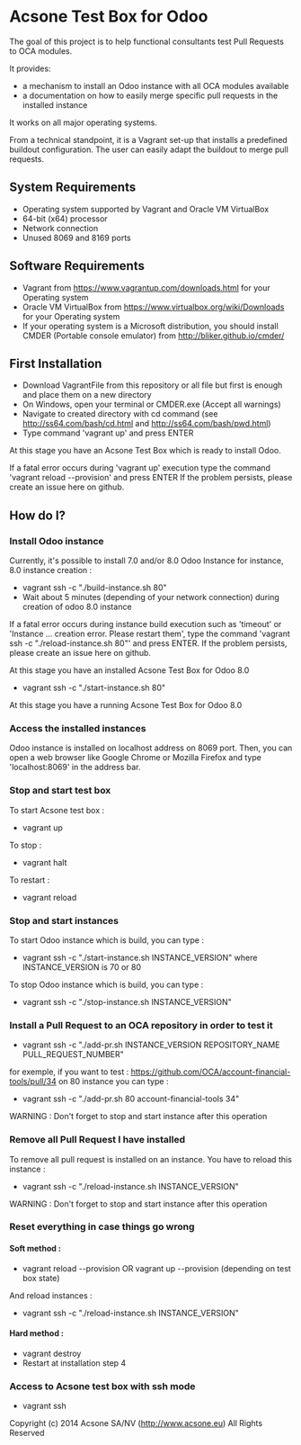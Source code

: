 # Acsone Test Box for Odoo

The goal of this project is to help functional consultants 
test Pull Requests to OCA modules.

It provides:
* a mechanism to install an Odoo instance with all
OCA modules available
* a documentation on how to easily merge specific 
pull requests in the installed instance

It works on all major operating systems.

From a technical standpoint, it is a Vagrant set-up that installs
a predefined buildout configuration. The user can easily
adapt the buildout to merge pull requests.

## System Requirements

* Operating system supported by Vagrant and Oracle VM VirtualBox
* 64-bit (x64) processor
* Network connection 
* Unused 8069 and 8169 ports
	 
## Software Requirements

* Vagrant from https://www.vagrantup.com/downloads.html for your Operating system
* Oracle VM VirtualBox from https://www.virtualbox.org/wiki/Downloads for your Operating system
* If your operating system is a Microsoft distribution, you should install CMDER (Portable console emulator) from http://bliker.github.io/cmder/
	 
## First Installation

* Download VagrantFile from this repository or all file but first is enough and place them on a new directory
* On Windows, open your terminal or CMDER.exe (Accept all warnings)
* Navigate to created directory with cd command (see http://ss64.com/bash/cd.html and http://ss64.com/bash/pwd.html)
* Type command 'vagrant up' and press ENTER

At this stage you have an Acsone Test Box which is ready to install Odoo.

If a fatal error occurs during 'vagrant up' execution 
type the command 'vagrant reload --provision' and press ENTER
If the problem persists, please create an issue here on github.
	
## How do I?

### Install Odoo instance

Currently, it's possible to install 7.0 and/or 8.0 Odoo Instance
for instance, 8.0 instance creation :

* vagrant ssh -c "./build-instance.sh 80"
* Wait about 5 minutes (depending of your network connection) during creation of odoo 8.0 instance

If a fatal error occurs during instance build execution such as 'timeout' or 'Instance ... creation error. Please restart them',
type the command 'vagrant ssh -c "./reload-instance.sh 80"' and press ENTER.
If the problem persists, please create an issue here on github.

At this stage you have an installed Acsone Test Box for Odoo 8.0

* vagrant ssh -c "./start-instance.sh 80"

At this stage you have a running Acsone Test Box for Odoo 8.0

### Access the installed instances

Odoo instance is installed on localhost address on 8069 port.
Then, you can open a web browser like Google Chrome or Mozilla Firefox and type 'localhost:8069' in the address bar.

### Stop and start test box

To start Acsone test box :

* vagrant up

To stop :

* vagrant halt

To restart :

* vagrant reload

### Stop and start instances

To start Odoo instance which is build, you can type :

* vagrant ssh -c "./start-instance.sh INSTANCE_VERSION" where INSTANCE_VERSION is 70 or 80 

To stop Odoo instance which is build, you can type :

* vagrant ssh -c "./stop-instance.sh INSTANCE_VERSION"

### Install a Pull Request to an OCA repository in order to test it

* vagrant ssh -c "./add-pr.sh INSTANCE_VERSION REPOSITORY_NAME PULL_REQUEST_NUMBER" 

for exemple, if you want to test : https://github.com/OCA/account-financial-tools/pull/34 on 80 instance you can type :

* vagrant ssh -c "./add-pr.sh 80 account-financial-tools 34" 

WARNING : Don't forget to stop and start instance after this operation

### Remove all Pull Request I have installed

To remove all pull request is installed on an instance. You have to reload this instance :

* vagrant ssh -c "./reload-instance.sh INSTANCE_VERSION"

WARNING : Don't forget to stop and start instance after this operation

### Reset everything in case things go wrong

#### Soft method :

* vagrant reload --provision OR vagrant up --provision (depending on test box state)

And reload instances :

* vagrant ssh -c "./reload-instance.sh INSTANCE_VERSION"

#### Hard method :

* vagrant destroy
* Restart at installation step 4

### Access to Acsone test box with ssh mode

* vagrant ssh




Copyright (c) 2014 Acsone SA/NV (http://www.acsone.eu)
All Rights Reserved

